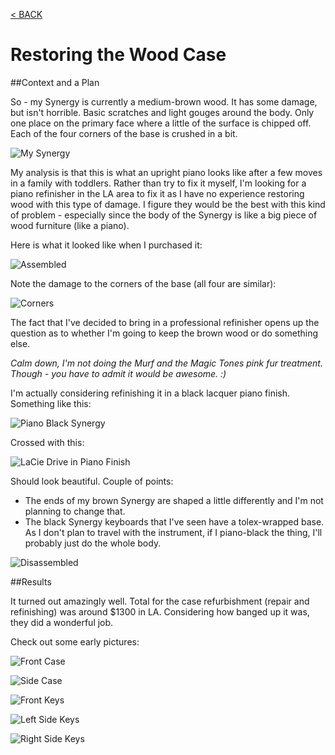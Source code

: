 [< BACK](readme.md)

# Restoring the Wood Case

##Context and a Plan

So - my Synergy is currently a medium-brown wood. It has some damage, but isn't horrible. Basic scratches and light gouges around the body. Only one place on the primary face where a little of the surface is chipped off. Each of the four corners of the base is crushed in a bit.

![My Synergy](mysynergy.png)

My analysis is that this is what an upright piano looks like after a few moves in a family with toddlers. Rather than try to fix it myself, I'm looking for a piano refinisher in the LA area to fix it as I have no experience restoring wood with this type of damage.  I figure they would be the best with this kind of problem - especially since the body of the Synergy is like a big piece of wood furniture (like a piano).

Here is what it looked like when I purchased it:

![Assembled](assembled.jpg)

Note the damage to the corners of the base (all four are similar):

![Corners](corner_example.jpg)

The fact that I've decided to bring in a professional refinisher opens up the question as to whether I'm going to keep the brown wood or do something else.

*Calm down, I'm not doing the Murf and the Magic Tones pink fur treatment. Though - you have to admit it would be awesome. :)*

I'm actually considering refinishing it in a black lacquer piano finish. Something like this:

![Piano Black Synergy](http://www.synthfind.com/wp-content/uploads/2011/09/dksynergy.jpg)

Crossed with this:

![LaCie Drive in Piano Finish](http://www.gearfuse.com/wp-content/uploads/2009/01/lacie_max_front-500x345.jpg)

Should look beautiful. Couple of points:

* The ends of my brown Synergy are shaped a little differently and I'm not planning to change that. 
* The black Synergy keyboards that I've seen have a tolex-wrapped base. As I don't plan to travel with the instrument, if I piano-black the thing, I'll probably just do the whole body.

![Disassembled](disassembled.jpg)

##Results

It turned out amazingly well. Total for the case refurbishment (repair and refinishing) was around $1300 in LA. Considering how banged up it was, they did a wonderful job.

Check out some early pictures:

![Front Case](img_case/front_case.jpg)

![Side Case](img_case/side_case.jpg)

![Front Keys](img_case/front_keys.jpg)

![Left Side Keys](img_case/left_side_keys.jpg)

![Right Side Keys](img_case/right_side_keys.jpg)





